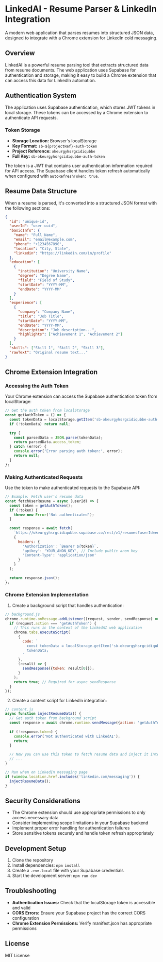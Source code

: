 # LinkedAI - Resume Parser & LinkedIn Integration

A modern web application that parses resumes into structured JSON data, designed to integrate with a Chrome extension for LinkedIn cold messaging.

## Overview

LinkedAI is a powerful resume parsing tool that extracts structured data from resume documents. The web application uses Supabase for authentication and storage, making it easy to build a Chrome extension that can access this data for LinkedIn automation.

## Authentication System

The application uses Supabase authentication, which stores JWT tokens in local storage. These tokens can be accessed by a Chrome extension to authenticate API requests.

### Token Storage

- **Storage Location:** Browser's localStorage
- **Key Format:** `sb-${projectRef}-auth-token`
- **Project Reference:** `okeurgyhsrgcidiqubbe`
- **Full Key:** `sb-okeurgyhsrgcidiqubbe-auth-token`

The token is a JWT that contains user authentication information required for API access. The Supabase client handles token refresh automatically when configured with `autoRefreshToken: true`.

## Resume Data Structure

When a resume is parsed, it's converted into a structured JSON format with the following sections:

```json
{
  "id": "unique-id",
  "userId": "user-uuid",
  "basicInfo": {
    "name": "Full Name",
    "email": "email@example.com",
    "phone": "+1234567890",
    "location": "City, State",
    "linkedin": "https://linkedin.com/in/profile"
  },
  "education": [
    {
      "institution": "University Name",
      "degree": "Degree Name",
      "field": "Field of Study",
      "startDate": "YYYY-MM",
      "endDate": "YYYY-MM"
    }
  ],
  "experience": [
    {
      "company": "Company Name",
      "title": "Job Title",
      "startDate": "YYYY-MM",
      "endDate": "YYYY-MM",
      "description": "Job description...",
      "highlights": ["Achievement 1", "Achievement 2"]
    }
  ],
  "skills": ["Skill 1", "Skill 2", "Skill 3"],
  "rawText": "Original resume text..."
}
```

## Chrome Extension Integration

### Accessing the Auth Token

Your Chrome extension can access the Supabase authentication token from localStorage:

```javascript
// Get the auth token from localStorage
const getAuthToken = () => {
  const tokenData = localStorage.getItem('sb-okeurgyhsrgcidiqubbe-auth-token');
  if (!tokenData) return null;
  
  try {
    const parsedData = JSON.parse(tokenData);
    return parsedData.access_token;
  } catch (error) {
    console.error('Error parsing auth token:', error);
    return null;
  }
};
```

### Making Authenticated Requests

Use the token to make authenticated requests to the Supabase API:

```javascript
// Example: Fetch user's resume data
const fetchUserResume = async (userId) => {
  const token = getAuthToken();
  if (!token) {
    throw new Error('Not authenticated');
  }
  
  const response = await fetch(
    `https://okeurgyhsrgcidiqubbe.supabase.co/rest/v1/resumes?userId=eq.${userId}&select=*`,
    {
      headers: {
        'Authorization': `Bearer ${token}`,
        'apikey': 'YOUR_ANON_KEY', // Include public anon key
        'Content-Type': 'application/json'
      }
    }
  );
  
  return response.json();
};
```

### Chrome Extension Implementation

1. Create a background script that handles authentication:

```javascript
// background.js
chrome.runtime.onMessage.addListener((request, sender, sendResponse) => {
  if (request.action === 'getAuthToken') {
    // This runs in the context of the LinkedAI web application
    chrome.tabs.executeScript(
      {
        code: `
          const tokenData = localStorage.getItem('sb-okeurgyhsrgcidiqubbe-auth-token');
          tokenData;
        `
      },
      (result) => {
        sendResponse({token: result[0]});
      }
    );
    return true; // Required for async sendResponse
  }
});
```

2. Create a content script for LinkedIn integration:

```javascript
// content.js
async function injectResumeData() {
  // Get auth token from background script
  const response = await chrome.runtime.sendMessage({action: 'getAuthToken'});
  
  if (!response.token) {
    console.error('Not authenticated with LinkedAI');
    return;
  }
  
  // Now you can use this token to fetch resume data and inject it into LinkedIn messages
  // ...
}

// Run when on LinkedIn messaging page
if (window.location.href.includes('linkedin.com/messaging')) {
  injectResumeData();
}
```

## Security Considerations

- The Chrome extension should use appropriate permissions to only access necessary data
- Consider implementing scope limitations in your Supabase backend
- Implement proper error handling for authentication failures
- Store sensitive tokens securely and handle token refresh appropriately

## Development Setup

1. Clone the repository
2. Install dependencies: `npm install`
3. Create a `.env.local` file with your Supabase credentials
4. Start the development server: `npm run dev`

## Troubleshooting

- **Authentication Issues:** Check that the localStorage token is accessible and valid
- **CORS Errors:** Ensure your Supabase project has the correct CORS configuration
- **Chrome Extension Permissions:** Verify manifest.json has appropriate permissions

## License

MIT License
